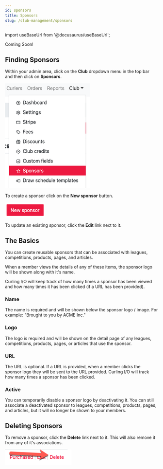 ```yaml
---
id: sponsors
title: Sponsors
slug: /club-management/sponsors
---
```

import useBaseUrl from '@docusaurus/useBaseUrl';

Coming Soon!

## Finding Sponsors

Within your admin area, click on the **Club** dropdown menu in the top bar and then click on **Sponsors**.

![Navigation](/img/docs/club-management/sponsors/navigation.png)

To create a sponsor click on the **New sponsor** button.

![New](/img/docs/club-management/sponsors/new.png)

To update an existing sponsor, click the **Edit** link next to it.


## The Basics

You can create reusable sponsors that can be associated with leagues, competitions, products, pages, and articles.

When a member views the details of any of these items, the sponsor logo will be shown along with it's name.

Curling I/O will keep track of how many times a sponsor has been viewed and how many times it has been clicked (if a URL has been provided).


### Name

The name is required and will be shown below the sponsor logo / image. For example: "Brought to you by ACME Inc."

### Logo

The logo is required and will be shown on the detail page of any leagues, competitions, products, pages, or articles that use the sponsor.

### URL

The URL is optional. If a URL is provided, when a member clicks the sponsor logo they will be sent to the URL provided. Curling I/O will track how many times a sponsor has been clicked.

### Active

You can temporarily disable a sponsor logo by deactivating it. You can still associate a deactivated sponsor to leagues, competitions, products, pages, and articles, but it will no longer be shown to your members.

## Deleting Sponsors

To remove a sponsor, click the **Delete** link next to it. This will also remove it from any of it's associations.

![Delete](/img/docs/club-management/shared/delete.png)


